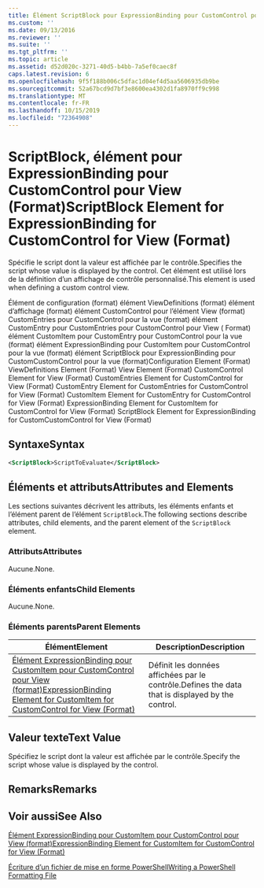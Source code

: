 ```yaml
---
title: Élément ScriptBlock pour ExpressionBinding pour CustomControl pour View (format) | Microsoft Docs
ms.custom: ''
ms.date: 09/13/2016
ms.reviewer: ''
ms.suite: ''
ms.tgt_pltfrm: ''
ms.topic: article
ms.assetid: d52d020c-3271-40d5-b4bb-7a5ef0caec8f
caps.latest.revision: 6
ms.openlocfilehash: 9f5f188b006c5dfac1d04ef4d5aa5606935db9be
ms.sourcegitcommit: 52a67bcd9d7bf3e8600ea4302d1fa8970ff9c998
ms.translationtype: MT
ms.contentlocale: fr-FR
ms.lasthandoff: 10/15/2019
ms.locfileid: "72364908"
---
```

# <a name="scriptblock-element-for-expressionbinding-for-customcontrol-for-view-format"></a><span data-ttu-id="8af00-102">ScriptBlock, élément pour ExpressionBinding pour CustomControl pour View (Format)</span><span class="sxs-lookup"><span data-stu-id="8af00-102">ScriptBlock Element for ExpressionBinding for CustomControl for View (Format)</span></span>

<span data-ttu-id="8af00-103">Spécifie le script dont la valeur est affichée par le contrôle.</span><span class="sxs-lookup"><span data-stu-id="8af00-103">Specifies the script whose value is displayed by the control.</span></span> <span data-ttu-id="8af00-104">Cet élément est utilisé lors de la définition d’un affichage de contrôle personnalisé.</span><span class="sxs-lookup"><span data-stu-id="8af00-104">This element is used when defining a custom control view.</span></span>

<span data-ttu-id="8af00-105">Élément de configuration (format) élément ViewDefinitions (format) élément d’affichage (format) élément CustomControl pour l’élément View (format) CustomEntries pour CustomControl pour la vue (format) élément CustomEntry pour CustomEntries pour CustomControl pour View ( Format) élément CustomItem pour CustomEntry pour CustomControl pour la vue (format) élément ExpressionBinding pour CustomItem pour CustomControl pour la vue (format) élément ScriptBlock pour ExpressionBinding pour CustomCustomControl pour la vue (format)</span><span class="sxs-lookup"><span data-stu-id="8af00-105">Configuration Element (Format) ViewDefinitions Element (Format) View Element (Format) CustomControl Element for View (Format) CustomEntries Element for CustomControl for View (Format) CustomEntry Element for CustomEntries for CustomControl for View (Format) CustomItem Element for CustomEntry for CustomControl for View (Format) ExpressionBinding Element for CustomItem for CustomControl for View (Format) ScriptBlock Element for ExpressionBinding for CustomCustomControl for View (Format)</span></span>

## <a name="syntax"></a><span data-ttu-id="8af00-106">Syntaxe</span><span class="sxs-lookup"><span data-stu-id="8af00-106">Syntax</span></span>

```xml
<ScriptBlock>ScriptToEvaluate</ScriptBlock>
```

## <a name="attributes-and-elements"></a><span data-ttu-id="8af00-107">Éléments et attributs</span><span class="sxs-lookup"><span data-stu-id="8af00-107">Attributes and Elements</span></span>

<span data-ttu-id="8af00-108">Les sections suivantes décrivent les attributs, les éléments enfants et l’élément parent de l’élément `ScriptBlock`.</span><span class="sxs-lookup"><span data-stu-id="8af00-108">The following sections describe attributes, child elements, and the parent element of the `ScriptBlock` element.</span></span>

### <a name="attributes"></a><span data-ttu-id="8af00-109">Attributs</span><span class="sxs-lookup"><span data-stu-id="8af00-109">Attributes</span></span>

<span data-ttu-id="8af00-110">Aucune.</span><span class="sxs-lookup"><span data-stu-id="8af00-110">None.</span></span>

### <a name="child-elements"></a><span data-ttu-id="8af00-111">Éléments enfants</span><span class="sxs-lookup"><span data-stu-id="8af00-111">Child Elements</span></span>

<span data-ttu-id="8af00-112">Aucune.</span><span class="sxs-lookup"><span data-stu-id="8af00-112">None.</span></span>

### <a name="parent-elements"></a><span data-ttu-id="8af00-113">Éléments parents</span><span class="sxs-lookup"><span data-stu-id="8af00-113">Parent Elements</span></span>

|<span data-ttu-id="8af00-114">Élément</span><span class="sxs-lookup"><span data-stu-id="8af00-114">Element</span></span>|<span data-ttu-id="8af00-115">Description</span><span class="sxs-lookup"><span data-stu-id="8af00-115">Description</span></span>|
|-------------|-----------------|
|[<span data-ttu-id="8af00-116">Élément ExpressionBinding pour CustomItem pour CustomControl pour View (format)</span><span class="sxs-lookup"><span data-stu-id="8af00-116">ExpressionBinding Element for CustomItem for CustomControl for View (Format)</span></span>](./expressionbinding-element-for-customitem-for-customcontrol-for-view-format.md)|<span data-ttu-id="8af00-117">Définit les données affichées par le contrôle.</span><span class="sxs-lookup"><span data-stu-id="8af00-117">Defines the data that is displayed by the control.</span></span>|

## <a name="text-value"></a><span data-ttu-id="8af00-118">Valeur texte</span><span class="sxs-lookup"><span data-stu-id="8af00-118">Text Value</span></span>

<span data-ttu-id="8af00-119">Spécifiez le script dont la valeur est affichée par le contrôle.</span><span class="sxs-lookup"><span data-stu-id="8af00-119">Specify the script whose value is displayed by the control.</span></span>

## <a name="remarks"></a><span data-ttu-id="8af00-120">Remarks</span><span class="sxs-lookup"><span data-stu-id="8af00-120">Remarks</span></span>

## <a name="see-also"></a><span data-ttu-id="8af00-121">Voir aussi</span><span class="sxs-lookup"><span data-stu-id="8af00-121">See Also</span></span>

[<span data-ttu-id="8af00-122">Élément ExpressionBinding pour CustomItem pour CustomControl pour View (format)</span><span class="sxs-lookup"><span data-stu-id="8af00-122">ExpressionBinding Element for CustomItem for CustomControl for View (Format)</span></span>](./expressionbinding-element-for-customitem-for-customcontrol-for-view-format.md)

[<span data-ttu-id="8af00-123">Écriture d’un fichier de mise en forme PowerShell</span><span class="sxs-lookup"><span data-stu-id="8af00-123">Writing a PowerShell Formatting File</span></span>](./writing-a-powershell-formatting-file.md)
